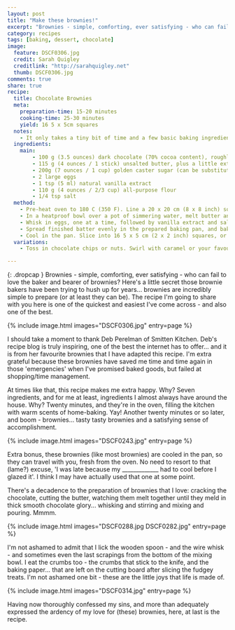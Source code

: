 ```yaml
---
layout: post
title: "Make these brownies!"
excerpt: "Brownies - simple, comforting, ever satisfying - who can fail to love the baker and bearer of brownies? Here's a little secret those brownie bakers have been trying to hush up for years... brownies are incredibly simple to prepare (or at least they can be)."
category: recipes
tags: [baking, dessert, chocolate]
image:
  feature: DSCF0306.jpg
  credit: Sarah Quigley
  creditlink: "http://sarahquigley.net"
  thumb: DSCF0306.jpg
comments: true
share: true
recipe:
  title: Chocolate Brownies 
  meta:
    preparation-time: 15-20 minutes
    cooking-time: 25-30 minutes
    yield: 16 5 x 5cm squares 
  notes:
    - It only takes a tiny bit of time and a few basic baking ingredients to create these simple, yet decadent brownies.
  ingredients:
    main:
        - 100 g (3.5 ounces) dark chocolate (70% cocoa content), roughly chopped
        - 115 g (4 ounces / 1 stick) unsalted butter, plus a little extra for greasing pans
        - 200g (7 ounces / 1 cup) golden caster sugar (can be substituted with any natural sugar, or if necessary, white sugar)
        - 2 large eggs
        - 1 tsp (5 ml) natural vanilla extract
        - 110 g (4 ounces / 2/3 cup) all-purpose flour
        - 1/4 tsp salt
  method:
    - Pre-heat oven to 180 C (350 F). Line a 20 x 20 cm (8 x 8 inch) square baking pan with parchment paper (or aluminium foil), and butter the parchment. The paper should extend above 2 edges of the pan.
    - In a heatproof bowl over a pot of simmering water, melt butter and chocolate, stirring until smooth. Remove from bowl from the heat, and whisk in sugar until fully combined.
    - Whisk in eggs, one at a time, followed by vanilla extract and salt. Finally, using a wooden spoon or rubber spatula, stir in flour.
    - Spread finished batter evenly in the prepared baking pan, and bake for 25 - 30 minutes, or until a toothpick inserted into centre comes out clean (or almost clean - a few crumbs are okay, especially if you like your brownies fudgy).
    - Cool in the pan. Slice into 16 5 x 5 cm (2 x 2 inch) squares, or however you fancy. For a touch of class, dust with a little powdered sugar.
  variations:
    - Toss in chocolate chips or nuts. Swirl with caramel or your favourite nut butter. Spike with alcohol. Or find your inner kid and stud with your favourite candy! There's no end to the wonderful things you could do with these brownies.

---
```


{: .dropcap }
Brownies - simple, comforting, ever satisfying - who can fail to love the baker and bearer of brownies? Here's a little secret those brownie bakers have been trying to hush up for years... brownies are incredibly simple to prepare (or at least they can be). The recipe I'm going to share with you here is one of the quickest and easiest I've come across - and also one of the best.  

{% include image.html images="DSCF0306.jpg" entry=page %}

I should take a moment to thank Deb Perelman of Smitten Kitchen. Deb's recipe blog is truly inspiring, one of the best the internet has to offer... and it is from her favourite brownies that I have adapted this recipe. I'm extra grateful because these brownies have saved me time and time again in those 'emergencies' when I've promised baked goods, but failed at shopping/time management.

At times like that, this recipe makes me extra happy. Why? Seven ingredients, and for me at least, ingredients I almost always have around the house. Why? Twenty minutes, and they're in the oven, filling the kitchen with warm scents of home-baking. Yay! Another twenty minutes or so later, and boom - brownies... tasty tasty brownies and a satisfying sense of accomplishment.

{% include image.html images="DSCF0243.jpg" entry=page %}

Extra bonus, these brownies (like most brownies) are cooled in the pan, so they can travel with you, fresh from the oven. No need to resort to that (lame?) excuse, 'I was late because my _____________ had to cool before I glazed it'. I think I may have actually used that one at some point.

There's a decadence to the preparation of brownies that I love: cracking the chocolate, cutting the butter, watching them melt together until they meld in thick smooth chocolate glory... whisking and stirring and mixing and pouring. Mmmm. 

{% include image.html images="DSCF0288.jpg DSCF0282.jpg" entry=page %}

I'm not ashamed to admit that I lick the wooden spoon - and the wire whisk - and sometimes even the last scrapings from the bottom of the mixing bowl. I eat the crumbs too - the crumbs that stick to the knife, and the baking paper... that are left on the cutting board after slicing the fudgey treats. I'm not ashamed one bit -  these are the little joys that life is made of.

{% include image.html images="DSCF0314.jpg" entry=page %}

Having now thoroughly confessed my sins, and more than adequately expressed the ardency of my love for (these) brownies, here, at last is the recipe.
